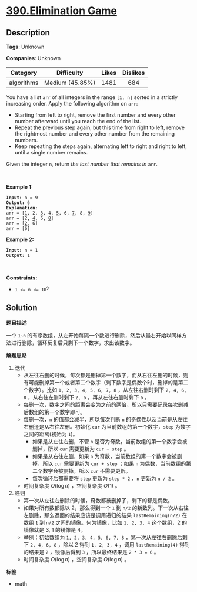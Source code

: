 # [390.Elimination Game](https://leetcode.com/problems/elimination-game/description/)

## Description

**Tags**: Unknown

**Companies**: Unknown

|  Category  |   Difficulty    | Likes | Dislikes |
| :--------: | :-------------: | :---: | :------: |
| algorithms | Medium (45.85%) | 1481  |   684    |

<p>You have a list <code>arr</code> of all integers in the range <code>[1, n]</code> sorted in a strictly increasing order. Apply the following algorithm on <code>arr</code>:</p>
<ul>
  <li>Starting from left to right, remove the first number and every other number afterward until you reach the end of the list.</li>
  <li>Repeat the previous step again, but this time from right to left, remove the rightmost number and every other number from the remaining numbers.</li>
  <li>Keep repeating the steps again, alternating left to right and right to left, until a single number remains.</li>
</ul>
<p>Given the integer <code>n</code>, return <em>the last number that remains in</em> <code>arr</code>.</p>
<p>&nbsp;</p>
<p><strong class="example">Example 1:</strong></p>
<pre><code><strong>Input:</strong> n = 9
<strong>Output:</strong> 6
<strong>Explanation:</strong>
arr = [<u>1</u>, 2, <u>3</u>, 4, <u>5</u>, 6, <u>7</u>, 8, <u>9</u>]
arr = [2, <u>4</u>, 6, <u>8</u>]
arr = [<u>2</u>, 6]
arr = [6]</code></pre>
<p><strong class="example">Example 2:</strong></p>
<pre><code><strong>Input:</strong> n = 1
<strong>Output:</strong> 1</code></pre>
<p>&nbsp;</p>
<p><strong>Constraints:</strong></p>
<ul>
  <li><code>1 &lt;= n &lt;= 10<sup>9</sup></code></li>
</ul>

## Solution

**题目描述**

一个 `1~n` 的有序数组，从左开始每隔一个数进行删除，然后从最右开始以同样方法进行删除，循环反复后只剩下一个数字，求出该数字。

**解题思路**

1. 迭代
   - 从左往右删的时候，每次都是删掉第一个数字，而从右往左删的时候，则有可能删掉第一个或者第二个数字（剩下数字是偶数个时，删掉的是第二个数字）。比如 `1, 2, 3, 4, 5, 6, 7, 8` ，从左往右删时剩下 `2, 4, 6, 8` ，从右往左删时剩下 `2, 6` ，再从左往右删时剩下 `6` 。
   - 每删一次，数字之间的距离会变为之前的两倍，所以只需要记录每次删减后数组的第一个数字即可。
   - 每删一次，`n` 的值都会减半，所以每次判断 `n` 的奇偶性以及当前是从左往右删还是从右往左删。初始化 `cur` 为当前数组的第一个数字，`step` 为数字之间的距离(初始为 `1`)。
     - 如果是从左往右删，不管 `n` 是否为奇数，当前数组的第一个数字会被删掉，所以 `cur` 需要更新为 `cur + step` 。
     - 如果是从右往左删，如果 `n` 为奇数，当前数组的第一个数字会被删掉，所以 `cur` 需要更新为 `cur + step` ；如果 `n` 为偶数，当前数组的第二个数字会被删掉，所以 `cur` 不需要更新。
     - 每次循环后都需要将 `step` 更新为 `step * 2` ，`n` 更新为 `n / 2` 。
   - 时间复杂度 $O(\log n)$ ，空间复杂度 $O(1)$ 。
2. 递归
   - 第一次从左往右删除的时候，奇数都被删掉了，剩下的都是偶数。
   - 如果对所有数都除以 2，那么得到一个 `1` 到 `n/2` 的新数列。下一次从右往左删除，那么返回的结果应该是调用递归的结果 `lastRemaining(n/2)` 在数组 `1` 到 `n/2` 之间的镜像。何为镜像，比如 `1, 2, 3, 4` 这个数组，2 的镜像就是 3, 1 的镜像是 4。
   - 举例：初始数组为 `1, 2, 3, 4, 5, 6, 7, 8` ，第一次从左往右删除后剩下 `2, 4, 6, 8` ，除以 2 得到 `1, 2, 3, 4` ，调用 `lastRemaining(4)` 得到的结果是 `2` ，镜像后得到 `3` ，所以最终结果是 `2 * 3 = 6` 。
   - 时间复杂度 $O(\log n)$ ，空间复杂度 $O(\log n)$ 。

**标签**

- math
